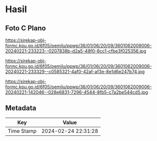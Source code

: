# Hasil

## Foto C Plano

https://sirekap-obj-formc.kpu.go.id/6f05/pemilu/ppwp/36/01/06/20/09/3601062009006-20240221-233223--0207838b-d2a5-48f0-8cc1-cfbe3f025356.jpg

https://sirekap-obj-formc.kpu.go.id/6f05/pemilu/ppwp/36/01/06/20/09/3601062009006-20240221-233329--c0585321-4af0-42af-af3e-8e1d6e247b74.jpg

https://sirekap-obj-formc.kpu.go.id/6f05/pemilu/ppwp/36/01/06/20/09/3601062009006-20240221-142046--028e6831-7296-4544-8fb5-c7a2be544cd5.jpg


## Metadata

| Key        | Value               |
| ---------- | ------------------- |
| Time Stamp | 2024-02-24 22:31:28 |



